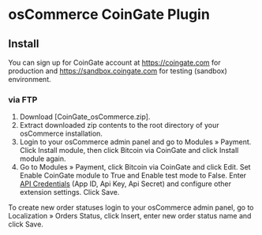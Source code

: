 # osCommerce CoinGate Plugin

## Install

You can sign up for CoinGate account at https://coingate.com for production and https://sandbox.coingate.com for testing (sandbox) environment.

### via FTP

1. Download [CoinGate_osCommerce.zip].
2. Extract downloaded zip contents to the root directory of your osCommerce installation.
3. Login to your osCommerce admin panel and go to Modules » Payment. Click Install module, then click Bitcoin via CoinGate and click Install module again.
4. Go to Modules » Payment, click Bitcoin via CoinGate and click Edit. Set Enable CoinGate module to True and Enable test mode to False. Enter [API Credentials](http://support.coingate.com/knowledge_base/topics/how-can-i-create-coingate-api-credentials) (App ID, Api Key, Api Secret) and configure other extension settings. Click Save.

To create new order statuses login to your osCommerce admin panel, go to Localization » Orders Status, click Insert, enter new order status name and click Save.

